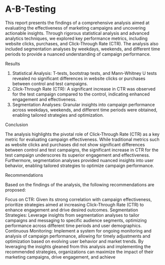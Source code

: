 # A-B-Testing
This report presents the findings of a comprehensive analysis aimed at evaluating the effectiveness of marketing campaigns and uncovering actionable insights. Through rigorous statistical analysis and advanced analytics techniques, we explored key performance metrics, including website clicks, purchases, and Click-Through Rate (CTR). The analysis also included segmentation analyses by weekdays, weekends, and different time periods to provide a nuanced understanding of campaign performance.

Results

1. Statistical Analysis:
   T-tests, bootstrap tests, and Mann-Whitney U tests revealed no significant differences in website clicks or purchases between control and test campaigns.
3. Click-Through Rate (CTR):
A significant increase in CTR was observed for the test campaign compared to the control, indicating enhanced engagement and effectiveness.
5. Segmentation Analyses:
 Granular insights into campaign performance across weekdays, weekends, and different time periods were obtained, enabling tailored strategies and optimization.

Conclusion

The analysis highlights the pivotal role of Click-Through Rate (CTR) as a key metric for evaluating campaign effectiveness. While traditional metrics such as website clicks and purchases did not show significant differences between control and test campaigns, the significant increase in CTR for the test campaign underscores its superior engagement and effectiveness. Furthermore, segmentation analyses provided nuanced insights into user behavior, enabling tailored strategies to optimize campaign performance.

Recommendations

Based on the findings of the analysis, the following recommendations are proposed:

Focus on CTR: Given its strong correlation with campaign effectiveness, prioritize strategies aimed at increasing Click-Through Rate (CTR) to enhance engagement and drive desired outcomes.
Segmentation Strategies: Leverage insights from segmentation analyses to tailor campaigns and messaging to specific audience segments, optimizing performance across different time periods and user demographics.
Continuous Monitoring: Implement a system for ongoing monitoring and analysis of campaign performance, allowing for timely adjustments and optimization based on evolving user behavior and market trends.
By leveraging the insights gleaned from this analysis and implementing the recommended strategies, organizations can maximize the impact of their marketing campaigns, drive engagement, and achieve
